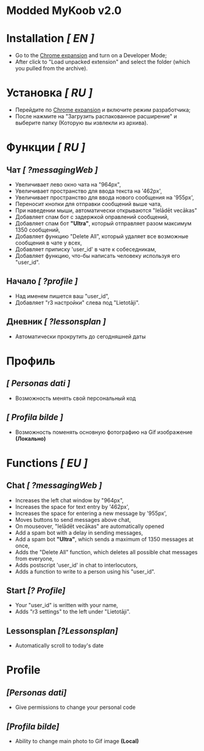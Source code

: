 # Modded MyKoob v2.0

# Installation _[ EN ]_

* Go to the [Chrome expansion](chrome://extensions/) and turn on a Developer Mode;
* After click to "Load unpacked extension" and select the folder (which you pulled from the archive).

# Установка _[ RU ]_

* Перейдите по [Chrome expansion](chrome://extensions/) и включите режим разработчика;
* После нажмите на "Загрузить распакованное расширение" и выберите папку (Которую вы извлекли из архива).

# Функции _[ RU ]_

## Чат _[ ?messagingWeb ]_

* Увеличивает лево окно чата на "964px",
* Увеличивает пространство для ввода текста на '462px',
* Увеличивает пространство для ввода нового сообщения на '955px',
* Переносит кнопки для отправки сообщений выше чата,
* При наведении мыши, автоматически открываются "Ielādēt vecākas"
* Добавляет спам бот с задержкой оправлений сообщений,
* Добавляет спам бот __"Ultra"__, который отправляет разом максимум 1350 сообщений,
* Добавляет функцию "Delete All", который удаляет все возможные сообщения в чате у всех,
* Добавляет приписку 'user_id' в чате к собеседникам,
* Добавляет функцию, что-бы написать человеку используя его "user_id".

## Начало _[ ?profile ]_

* Над именем пишется ваш "user_id",
* Добавляет "r3 настройки" слева под "Lietotāji".

## Дневник _[ ?lessonsplan ]_

* Автоматически прокрутить до сегодняшней даты

# Профиль

## _[ Personas dati ]_

* Возможность менять свой персональный код

## _[ Profila bilde ]_

* Возможность поменять основную фотографию на Gif изображение __(Локально)__

# Functions _[ EU ]_

## Chat _[ ?messagingWeb ]_

* Increases the left chat window by "964px",
* Increases the space for text entry by '462px',
* Increases the space for entering a new message by '955px',
* Moves buttons to send messages above chat,
* On mouseover, "Ielādēt vecākas" are automatically opened
* Add a spam bot with a delay in sending messages,
* Add a spam bot __"Ultra"__, which sends a maximum of 1350 messages at once,
* Adds the "Delete All" function, which deletes all possible chat messages from everyone,
* Adds postscript 'user_id' in chat to interlocutors,
* Adds a function to write to a person using his "user_id".

## Start _[? Profile]_

* Your "user_id" is written with your name,
* Adds "r3 settings" to the left under "Lietotāji".

## Lessonsplan _[?Lessonsplan]_

* Automatically scroll to today's date

# Profile

## _[Personas dati]_

* Give permissions to change your personal code

## _[Profila bilde]_

* Ability to change main photo to Gif image __(Local)__
